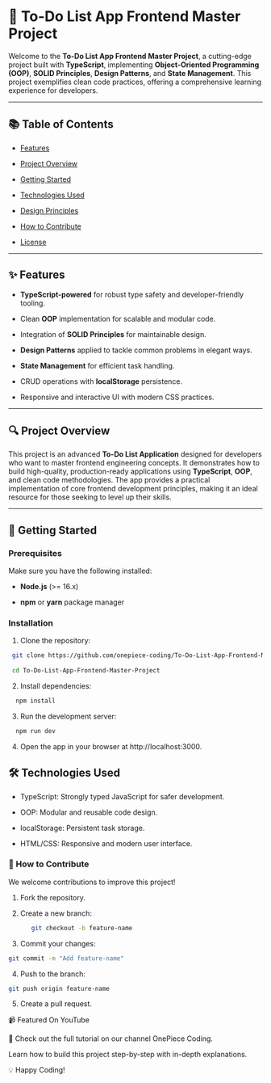 # 📝 To-Do List App Frontend Master Project

Welcome to the **To-Do List App Frontend Master Project**, a cutting-edge project built with **TypeScript**, implementing **Object-Oriented Programming (OOP)**, **SOLID Principles**, **Design Patterns**, and **State Management**. This project exemplifies clean code practices, offering a comprehensive learning experience for developers.  

---

## 📚 Table of Contents

- [Features](#-features)
    
- [Project Overview](#-project-overview)

- [Getting Started](#-getting-started)
  
- [Technologies Used](#-technologies-used)
  
- [Design Principles](#-design-principles)
  
- [How to Contribute](#-how-to-contribute)
  
- [License](#-license)  

---

## ✨ Features

- **TypeScript-powered** for robust type safety and developer-friendly tooling.
  
- Clean **OOP** implementation for scalable and modular code.
  
- Integration of **SOLID Principles** for maintainable design.
  
- **Design Patterns** applied to tackle common problems in elegant ways.
  
- **State Management** for efficient task handling.
  
- CRUD operations with **localStorage** persistence.
  
- Responsive and interactive UI with modern CSS practices.  

---

## 🔍 Project Overview

This project is an advanced **To-Do List Application** designed for developers who want to master frontend engineering concepts. It demonstrates how to build high-quality, production-ready applications using **TypeScript**, **OOP**, and clean code methodologies. The app provides a practical implementation of core frontend development principles, making it an ideal resource for those seeking to level up their skills.  

---

## 🚀 Getting Started

### Prerequisites

Make sure you have the following installed:  

- **Node.js** (>= 16.x)
  
- **npm** or **yarn** package manager  

### Installation

1. Clone the repository:
   
  ```bash
   git clone https://github.com/onepiece-coding/To-Do-List-App-Frontend-Master-Project.git
   
   cd To-Do-List-App-Frontend-Master-Project
  ```
  
2. Install dependencies:

  ```bash
    npm install
  ```

3. Run the development server:

  ```bash
    npm run dev
  ```

4. Open the app in your browser at http://localhost:3000.

## 🛠 Technologies Used

- TypeScript: Strongly typed JavaScript for safer development.

- OOP: Modular and reusable code design.

- localStorage: Persistent task storage.

- HTML/CSS: Responsive and modern user interface.

### 🤝 How to Contribute

We welcome contributions to improve this project!

1. Fork the repository.
   
2. Create a new branch:

   ``` bash
      git checkout -b feature-name
   ```
   
3. Commit your changes:
   
  ```bash
  git commit -m "Add feature-name"
  ```

4. Push to the branch:
   
  ```bash
  git push origin feature-name
  ```

5. Create a pull request.

📹 Featured On YouTube

🎥 Check out the full tutorial on our channel OnePiece Coding.

Learn how to build this project step-by-step with in-depth explanations.

**[]()**

💡 Happy Coding!
